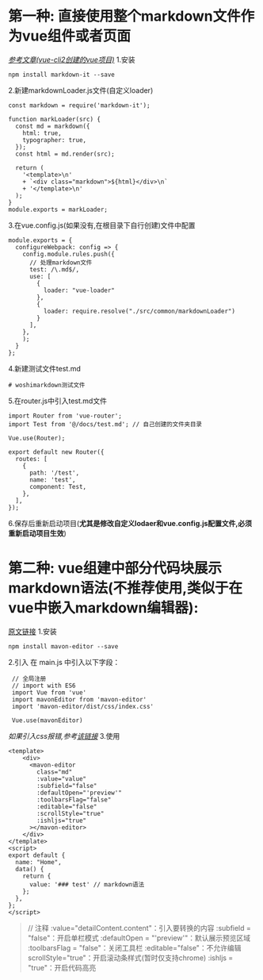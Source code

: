 # 第一种: 直接使用整个markdown文件作为vue组件或者页面
*[参考文章(vue-cli2创建的vue项目)](https://www.jianshu.com/p/c7b2966f9d3c)*
1.安装
```
npm install markdown-it --save
```
2.新建markdownLoader.js文件(自定义loader)
```
const markdown = require('markdown-it');

function markLoader(src) {
  const md = markdown({
    html: true,
    typographer: true,
  });
  const html = md.render(src);

  return (
    '<template>\n'
    + `<div class="markdown">${html}</div>\n`
    + '</template>\n'
  );
}
module.exports = markLoader;
```
3.在vue.config.js(如果没有,在根目录下自行创建)文件中配置
```
module.exports = {
  configureWebpack: config => {
    config.module.rules.push({
      // 处理markdown文件
      test: /\.md$/,
      use: [
        {
          loader: "vue-loader"
        },
        {
          loader: require.resolve("./src/common/markdownLoader")
        }
      ],
    },
    );
  }
};
```
4.新建测试文件test.md
```
# woshimarkdown测试文件
```
5.在router.js中引入test.md文件
```
import Router from 'vue-router';
import Test from '@/docs/test.md'; // 自己创建的文件夹目录

Vue.use(Router);

export default new Router({
  routes: [
    {
      path: '/test',
      name: 'test',
      component: Test,
    },
  ],
});
```
6.保存后重新启动项目(**尤其是修改自定义lodaer和vue.config.js配置文件,必须重新启动项目生效**)
# 第二种: vue组建中部分代码块展示markdown语法(不推荐使用,类似于在vue中嵌入markdown编辑器):
[原文链接](https://blog.csdn.net/qq_42334965/article/details/89107132)
1.安装
```
npm install mavon-editor --save
```
2.引入
在 main.js 中引入以下字段：
```
 // 全局注册
 // import with ES6
 import Vue from 'vue'
 import mavonEditor from 'mavon-editor'
 import 'mavon-editor/dist/css/index.css'

 Vue.use(mavonEditor)
```
*如果引入css报错,参考[该链接](https://www.jianshu.com/p/c324711f12b5)*
3.使用
```
<template>
    <div>
      <mavon-editor
        class="md"
        :value="value"
        :subfield="false"
        :defaultOpen="'preview'"
        :toolbarsFlag="false"
        :editable="false"
        :scrollStyle="true"
        :ishljs="true"
      ></mavon-editor>
    </div>
</template>
<script>
export default {
  name: "Home",
  data() {
    return {
      value: '### test' // markdown语法
    };
  },
};
</script>
```
> // 注释
:value="detailContent.content"：引入要转换的内容
:subfield = "false"：开启单栏模式
:defaultOpen = "'preview'"：默认展示预览区域
:toolbarsFlag = "false"：关闭工具栏
:editable="false"：不允许编辑
scrollStyle="true"：开启滚动条样式(暂时仅支持chrome)
:ishljs = "true"：开启代码高亮

